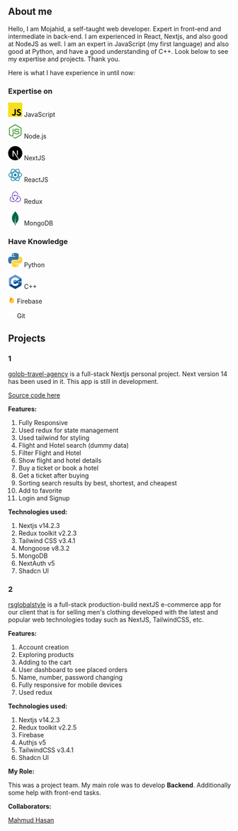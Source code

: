 ## About me

Hello, I am Mojahid, a self-taught web developer. Expert in front-end and intermediate in back-end. I am experienced in React, Nextjs, and also good at NodeJS as well. I am an expert in JavaScript (my first language) and also good at Python, and have a good understanding of C++. Look below to see my expertise and projects. Thank you.
 
Here is what I have experience in until now:

### Expertise on

![Javascript](/assets/javascript.svg) JavaScript

![Nodejs](/assets/nodejs.svg) Node.js

![NextJs](/assets/nextjs.svg) NextJS

![React](/assets/react.svg) ReactJS

![Redux](/assets/redux.svg) Redux

![MongoDB](/assets/mongodb.svg) MongoDB

### Have Knowledge

![Pyhton](/assets/python.svg) Python

![C++](/assets/c++.svg) C++

<img src="/assets/firebase.png" width="16" height="16" alt="Firebase" /> Firebase

<img src="/assets/git.svg" width="16" height="16" alt="Git" /> Git

## Projects

### 1

[golob-travel-agency](https://golob-travel-agency.vercel.app) is a full-stack Nextjs personal project. Next version 14 has been used in it. This app is still in development.

[Source code here](https://github.com/mojahidhasan/golob-travel-agency-nextjs)

**Features:**

1. Fully Responsive
2. Used redux for state management
3. Used tailwind for styling
4. Flight and Hotel search (dummy data)
5. Filter Flight and Hotel
6. Show flight and hotel details
7. Buy a ticket or book a hotel
8. Get a ticket after buying
9. Sorting search results by best, shortest, and cheapest
10. Add to favorite
11. Login and Signup

**Technologies used:**

1. Nextjs v14.2.3
2. Redux toolkit v2.2.3
3. Tailwind CSS v3.4.1
4. Mongoose v8.3.2
5. MongoDB
6. NextAuth v5
7. Shadcn UI 

### 2

[rsglobalstyle](https://rsglobalstyle) is a full-stack production-build nextJS e-commerce app for our client that is for selling men's clothing developed with the latest and popular web technologies today such as NextJS, TailwindCSS, etc.

**Features:**

1. Account creation
2. Exploring products
3. Adding to the cart
4. User dashboard to see placed orders
5. Name, number, password changing
6. Fully responsive for mobile devices
7. Used redux

**Technologies used:**

1. Nextjs v14.2.3
2. Redux toolkit v2.2.5
3. Firebase
4. Authjs v5
5. TailwindCSS v3.4.1
6. Shadcn UI

**My Role:**

This was a project team. My main role was to develop **Backend**. Additionally some help with front-end tasks.

**Collaborators:**

[Mahmud Hasan](https://github.com/mahmud2248)

